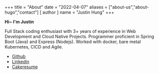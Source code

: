 +++
title = "About"
date = "2022-04-07"
aliases = ["about-us","about-hugo","contact"]
[ author ]
  name = "Justin Hung"
+++

**Hi~ I'm Justin**

Full Stack coding enthusiast with 3+ years of experience in Web Development and Cloud Native Projects. Programmer proficient in Spring Boot (Java) and Express (Nodejs). Worked with docker, bare metal Kubernetes, CICD and Agile.

- [Github](https://github.com/JustinHung0407)
- [Linkedin](https://www.linkedin.com/in/justinhung0407)
- [Cakeresume](https://www.cakeresume.com/justin-hung)